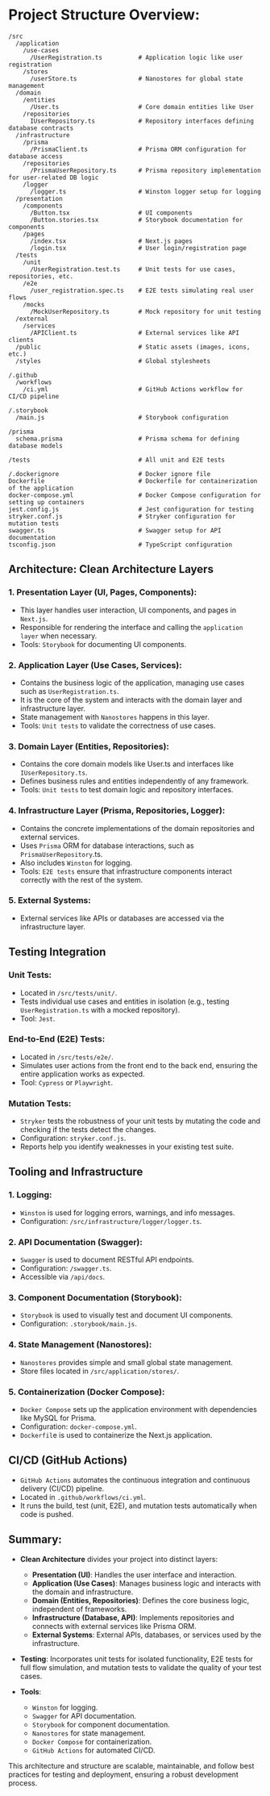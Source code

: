 # Project Structure Overview:
```
/src
  /application
    /use-cases
      /UserRegistration.ts          # Application logic like user registration
    /stores
      /userStore.ts                 # Nanostores for global state management
  /domain
    /entities
      /User.ts                      # Core domain entities like User
    /repositories
      IUserRepository.ts            # Repository interfaces defining database contracts
  /infrastructure
    /prisma
      /PrismaClient.ts              # Prisma ORM configuration for database access
    /repositories
      /PrismaUserRepository.ts      # Prisma repository implementation for user-related DB logic
    /logger
      /logger.ts                    # Winston logger setup for logging
  /presentation
    /components
      /Button.tsx                   # UI components
      /Button.stories.tsx           # Storybook documentation for components
    /pages
      /index.tsx                    # Next.js pages
      /login.tsx                    # User login/registration page
  /tests
    /unit
      /UserRegistration.test.ts     # Unit tests for use cases, repositories, etc.
    /e2e
      /user_registration.spec.ts    # E2E tests simulating real user flows
    /mocks
      /MockUserRepository.ts        # Mock repository for unit testing
  /external
    /services
      /APIClient.ts                 # External services like API clients
  /public                           # Static assets (images, icons, etc.)
  /styles                           # Global stylesheets

/.github
  /workflows
    /ci.yml                         # GitHub Actions workflow for CI/CD pipeline

/.storybook
  /main.js                          # Storybook configuration

/prisma
  schema.prisma                     # Prisma schema for defining database models

/tests                              # All unit and E2E tests

/.dockerignore                      # Docker ignore file
Dockerfile                          # Dockerfile for containerization of the application
docker-compose.yml                  # Docker Compose configuration for setting up containers
jest.config.js                      # Jest configuration for testing
stryker.conf.js                     # Stryker configuration for mutation tests
swagger.ts                          # Swagger setup for API documentation
tsconfig.json                       # TypeScript configuration
```

## Architecture: Clean Architecture Layers
### 1. Presentation Layer (UI, Pages, Components):
- This layer handles user interaction, UI components, and pages in `Next.js`.
- Responsible for rendering the interface and calling the `application layer` when necessary.
- Tools: `Storybook` for documenting UI components.
### 2. Application Layer (Use Cases, Services):
- Contains the business logic of the application, managing use cases such as `UserRegistration.ts`.
- It is the core of the system and interacts with the domain layer and infrastructure layer.
- State management with `Nanostores` happens in this layer.
- Tools: `Unit tests` to validate the correctness of use cases.
### 3. Domain Layer (Entities, Repositories):
- Contains the core domain models like User.ts and interfaces like `IUserRepository.ts`.
- Defines business rules and entities independently of any framework.
- Tools: `Unit tests` to test domain logic and repository interfaces.
### 4. Infrastructure Layer (Prisma, Repositories, Logger):
- Contains the concrete implementations of the domain repositories and external services.
- Uses `Prisma` ORM for database interactions, such as `PrismaUserRepository`.ts.
- Also includes `Winston` for logging.
- Tools: `E2E tests` ensure that infrastructure components interact correctly with the rest of the system.
### 5. External Systems:
- External services like APIs or databases are accessed via the infrastructure layer.

## Testing Integration
### Unit Tests:
- Located in `/src/tests/unit/`.
- Tests individual use cases and entities in isolation (e.g., testing `UserRegistration.ts` with a mocked repository).
- Tool: `Jest`.
### End-to-End (E2E) Tests:
- Located in `/src/tests/e2e/`.
- Simulates user actions from the front end to the back end, ensuring the entire application works as expected.
- Tool: `Cypress` or `Playwright`.
### Mutation Tests:
- `Stryker` tests the robustness of your unit tests by mutating the code and checking if the tests detect the changes.
- Configuration: `stryker.conf.js`.
- Reports help you identify weaknesses in your existing test suite.

## Tooling and Infrastructure
### 1. Logging:
- `Winston` is used for logging errors, warnings, and info messages.
- Configuration: `/src/infrastructure/logger/logger.ts`.
### 2. API Documentation (Swagger):
- `Swagger` is used to document RESTful API endpoints.
- Configuration: `/swagger.ts`.
- Accessible via `/api/docs`.
### 3. Component Documentation (Storybook):
- `Storybook` is used to visually test and document UI components.
- Configuration: `.storybook/main.js`.
### 4. State Management (Nanostores):
- `Nanostores` provides simple and small global state management.
- Store files located in `/src/application/stores/`.
### 5. Containerization (Docker Compose):
- `Docker Compose` sets up the application environment with dependencies like MySQL for Prisma.
- Configuration: `docker-compose.yml`.
- `Dockerfil`e is used to containerize the Next.js application.

## CI/CD (GitHub Actions)
- `GitHub Actions` automates the continuous integration and continuous delivery (CI/CD) pipeline.
- Located in `.github/workflows/ci.yml`.
- It runs the build, test (unit, E2E), and mutation tests automatically when code is pushed.

## Summary:
- **Clean Architecture** divides your project into distinct layers:
  - **Presentation (UI)**: Handles the user interface and interaction.
  - **Application (Use Cases)**: Manages business logic and interacts with the domain and infrastructure.
  - **Domain (Entities, Repositories)**: Defines the core business logic, independent of frameworks.
  - **Infrastructure (Database, API)**: Implements repositories and connects with external services like Prisma ORM.
  - **External Systems**: External APIs, databases, or services used by the infrastructure.

- **Testing**: Incorporates unit tests for isolated functionality, E2E tests for full flow simulation, and mutation tests to validate the quality of your test cases.
- **Tools**:
  - `Winston` for logging.
  - `Swagger` for API documentation.
  - `Storybook` for component documentation.
  - `Nanostores` for state management.
  - `Docker Compose` for containerization.
  - `GitHub Actions` for automated CI/CD.

This architecture and structure are scalable, maintainable, and follow best practices for testing and deployment, ensuring a robust development process.
